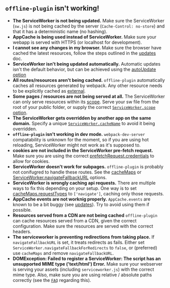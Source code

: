 ## `offline-plugin` isn't working!

* **The ServiceWorker is not being updated.** Make sure the ServiceWorker (`sw.js`) is not being cached by the server (`Cache-Control: no-store`) and that it has a deterministic name (no hashing).
* **AppCache is being used instead of ServiceWorker.** Make sure your webapp is served with HTTPS (or localhost for development).
* **I cannot see any changes in my browser.** Make sure the browser have cached the latest resources, follow the steps outlined in the [updates](updates.md) doc.
* **ServiceWorker isn't being updated automatically.** Automatic updates isn't the default behavior, but can be achieved using the [autoUpdate option](options.md#autoupdate-true--number)
* **All routes/resources aren't being cached.** `offline-plugin` automatically caches all resources generated by webpack. Any other resource needs to be explicitly cached as [external](options.md#externals-arraystring).
* **Some pages / resources are not being served at all.** The ServiceWorker can only serve resources within its [scope](https://developer.mozilla.org/en-US/docs/Web/API/ServiceWorkerContainer/register). Serve your sw file from the root of your public folder, or supply the correct [`ServiceWorker.scope` option](options.md#serviceworker-object--null--false).
* **The ServiceWorker gets overridden by another app on the same domain.** Specify a unique [`ServiceWorker.cacheName`](options.md#serviceworker-object--null--false) to avoid it being overridden.
* **`offline-plugin` isn't working in dev mode.** `webpack-dev-server` compatability is unknown for the moment, so if you are using hot reloading, ServiceWorker might not work as it's supposed to.
* **cookies are not included in the ServiceWorker pre-fetch request.** Make sure you are using the correct [prefetchRequest.credentials](options.md#serviceworker-object--null--false) to allow for cookies.
* **ServiceWorker doesn't work for subpages.** `offline-plugin` is probably not conifugred to handle these routes. See the [cacheMaps](cache-maps.md) or [ServiceWorker.navigateFallbackURL](options.md#serviceworker-object--null--false) options.
* **ServiceWorker is wrongly caching api requests.** There are multiple ways to fix this depending on your setup. One way is to set [cacheMaps.requestTypes](cache-maps.md) to `['navigate']`, caching only those requests.
* **AppCache events are not worknig properly.** `AppCache.events` are known to be a bit buggy (see [updates](updates.md)). Try to avoid using them if possible.
* **Resources served from a CDN are not being cached** `offline-plugin` can cache resources served from a CDN, given the correct configuration. Make sure the resources are served with the correct headers.
* **The serviceworker is preventing redirections from taking place.** If `navigateFallbackURL` is set, it treats redirects as fails. Either set `ServiceWorker.navigateFallbackForRedirects` to `false`, or (preferred) use `cacheMaps` and remove `navigateFallbackURL`.
* **DOMException: Failed to register a ServiceWorker: The script has an unsupported MIME type ('text/html') Error.** Make sure your webserver is serving your assets (including `serviceworker.js`) with the correct mime type. Also, make sure you are using relative / absolute paths correctly (see the [`FAQ`](FAQ.md) regarding this).